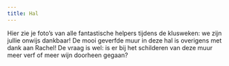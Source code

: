 ```yaml
---
title: Hal
---
```


Hier zie je foto’s van alle fantastische helpers tijdens de klusweken: we zijn jullie onwijs dankbaar! De mooi geverfde muur in deze hal is overigens met dank aan Rachel! De vraag is wel: is er bij het schilderen van deze muur meer verf of meer wijn doorheen gegaan?